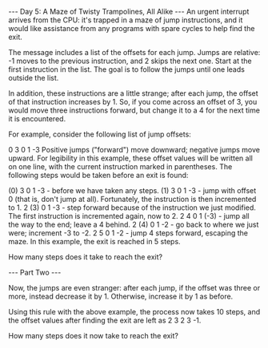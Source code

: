 --- Day 5: A Maze of Twisty Trampolines, All Alike ---
An urgent interrupt arrives from the CPU: it's trapped in a maze of jump instructions, and it would like assistance from any programs with spare cycles to help find the exit.

The message includes a list of the offsets for each jump. Jumps are relative: -1 moves to the previous instruction, and 2 skips the next one. Start at the first instruction in the list. The goal is to follow the jumps until one leads outside the list.

In addition, these instructions are a little strange; after each jump, the offset of that instruction increases by 1. So, if you come across an offset of 3, you would move three instructions forward, but change it to a 4 for the next time it is encountered.

For example, consider the following list of jump offsets:

0
3
0
1
-3
Positive jumps ("forward") move downward; negative jumps move upward. For legibility in this example, these offset values will be written all on one line, with the current instruction marked in parentheses. The following steps would be taken before an exit is found:

(0) 3 0 1 -3 - before we have taken any steps.
(1) 3 0 1 -3 - jump with offset 0 (that is, don't jump at all). Fortunately, the instruction is then incremented to 1.
2 (3) 0 1 -3 - step forward because of the instruction we just modified. The first instruction is incremented again, now to 2.
2 4 0 1 (-3) - jump all the way to the end; leave a 4 behind.
2 (4) 0 1 -2 - go back to where we just were; increment -3 to -2.
2 5 0 1 -2 - jump 4 steps forward, escaping the maze.
In this example, the exit is reached in 5 steps.

How many steps does it take to reach the exit?

--- Part Two ---

Now, the jumps are even stranger: after each jump, if the offset was three or more, instead decrease it by 1. Otherwise, increase it by 1 as before.

Using this rule with the above example, the process now takes 10 steps, and the offset values after finding the exit are left as 2 3 2 3 -1.

How many steps does it now take to reach the exit?

